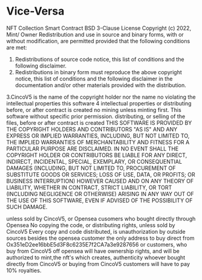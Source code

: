 # Vice-Versa
NFT Collection Smart Contract
BSD 3-Clause License
Copyright (c) 2022, Mint/ Owner
Redistribution and use in source and binary forms, with or without
modification, are permitted provided that the following conditions are met:
1. Redistributions of source code notice, this
   list of conditions and the following disclaimer.
2. Redistributions in binary form must reproduce the above copyright notice,
   this list of conditions and the following disclaimer in the documentation
   and/or other materials provided with the distribution.

3.CincoV5 is the name of the copyright holder nor the name
  no violating the intellectual properties
   this software 
 4 intellectual properties or distributing before,  or after contract is created no mining unless minting first.
   This software without specific prior permission. 
   distributing, or selling of the files, before or after contract is created
THIS SOFTWARE IS PROVIDED BY THE COPYRIGHT HOLDERS AND CONTRIBUTORS "AS IS"
AND ANY EXPRESS OR IMPLIED WARRANTIES, INCLUDING, BUT NOT LIMITED TO, THE
IMPLIED WARRANTIES OF MERCHANTABILITY AND FITNESS FOR A PARTICULAR PURPOSE ARE
DISCLAIMED. IN NO EVENT SHALL THE COPYRIGHT HOLDER OR CONTRIBUTORS BE LIABLE
FOR ANY DIRECT, INDIRECT, INCIDENTAL, SPECIAL, EXEMPLARY, OR CONSEQUENTIAL
DAMAGES (INCLUDING, BUT NOT LIMITED TO, PROCUREMENT OF SUBSTITUTE GOODS OR
SERVICES; LOSS OF USE, DATA, OR PROFITS; OR BUSINESS INTERRUPTION) HOWEVER
CAUSED AND ON ANY THEORY OF LIABILITY, WHETHER IN CONTRACT, STRICT LIABILITY,
OR TORT (INCLUDING NEGLIGENCE OR OTHERWISE) ARISING IN ANY WAY OUT OF THE USE
OF THIS SOFTWARE, EVEN IF ADVISED OF THE POSSIBILITY OF SUCH DAMAGE.

unless sold by CincoV5, or Opensea cusomers who bought directly through Opensea 
No copying the code, or distributing rights, unless sold by CincoV5
Every copy and code distributed, is unauthorization by outside sources besides the opensea customer
the only address to buy direct from Ox351eD2ee16bbE5d3F8c6235E7f2CA7a3e9287656 or customers, who buy from CincoV5 off opensea
will have ownership rights, and will be authorized to mint,the nft's which creates, authenticity
 whoever bought directly from CincoV5 or buying from CincoV5 customers will have to pay 10% royalties.
